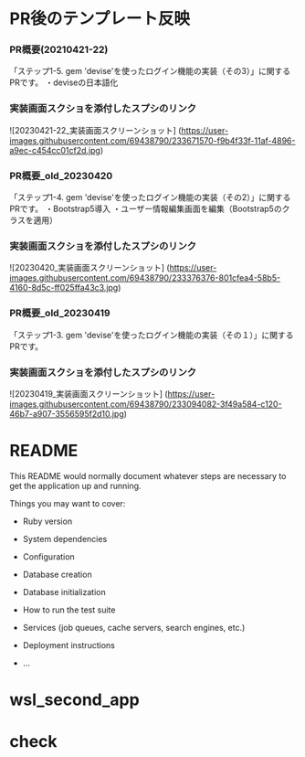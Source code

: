 # PR後のテンプレート反映

  ### PR概要(20210421-22)
  「ステップ1-5. gem 'devise'を使ったログイン機能の実装（その3）」に関するPRです。
    ・deviseの日本語化

  ### 実装画面スクショを添付したスプシのリンク
  ![20230421-22_実装画面スクリーンショット]
  (https://user-images.githubusercontent.com/69438790/233671570-f9b4f33f-11af-4896-a9ec-c454cc01cf2d.jpg)

  ### PR概要_old_20230420
  「ステップ1-4. gem 'devise'を使ったログイン機能の実装（その2）」に関するPRです。
    ・Bootstrap5導入
    ・ユーザー情報編集画面を編集（Bootstrap5のクラスを適用）

  ### 実装画面スクショを添付したスプシのリンク
  ![20230420_実装画面スクリーンショット]
  (https://user-images.githubusercontent.com/69438790/233376376-801cfea4-58b5-4160-8d5c-ff025ffa43c3.jpg)

  ### PR概要_old_20230419
  「ステップ1-3. gem 'devise'を使ったログイン機能の実装（その１）」に関するPRです。

  ### 実装画面スクショを添付したスプシのリンク
  ![20230419_実装画面スクリーンショット]
  (https://user-images.githubusercontent.com/69438790/233094082-3f49a584-c120-46b7-a907-3556595f2d10.jpg)

# README

This README would normally document whatever steps are necessary to get the
application up and running.

Things you may want to cover:

* Ruby version

* System dependencies

* Configuration

* Database creation

* Database initialization

* How to run the test suite

* Services (job queues, cache servers, search engines, etc.)

* Deployment instructions

* ...
# wsl_second_app
# check
